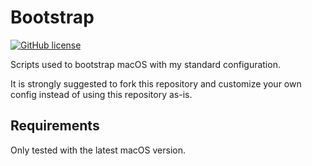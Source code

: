 # Bootstrap

[![GitHub license](https://img.shields.io/github/license/bluk/bootstrap.svg)](https://github.com/bluk/bootstrap/blob/master/LICENSE)

Scripts used to bootstrap macOS with my standard configuration.

It is strongly suggested to fork this repository and customize your own config
instead of using this repository as-is.

## Requirements

Only tested with the latest macOS version.
